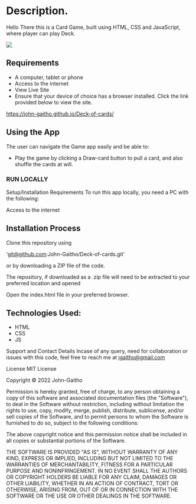 # Description.
 Hello There this is a Card Game, built using HTML, CSS and JavaScript, where player can play Deck.
 
<img src="https://png.pngtree.com/thumb_back/fh260/background/20200528/pngtree-gaming-black-gold-playing-cards-background-image_336962.jpg">

## Requirements

 - A computer, tablet or phone
 - Access to the internet
 - View Live Site
 - Ensure that your device of choice has a browser installed. Click the link provided below to view the site.

https://john-gaitho.github.io/Deck-of-cards/

## Using the App
 The user can navigate the Game app easily and be able to:


 - Play the game by clicking a Draw-card button to pull a card,
     and also shuffle the cards at will.
### RUN LOCALLY
  Setup/Installation Requirements
To run this app locally, you need a PC with the following:

Access to the internet

## Installation Process
Clone this repository using

'git@github.com:John-Gaitho/Deck-of-cards.git'
 
or by downloading a ZIP file of the code.

The repository, if downloaded as a .zip file will need to be extracted to your preferred location and opened

Open the index.html file in your preferred browser.

## Technologies Used:
   * HTML
   * CSS
   * JS

Support and Contact Details
Incase of any query, need for collaboration or issues with this code, feel free to reach me at jgaitho@gmail.com

License
MIT License

Copyright © 2022 John-Gaitho

Permission is hereby granted, free of charge, to any person obtaining a copy of this software and associated documentation files (the "Software"), to deal in the Software without restriction, including without limitation the rights to use, copy, modify, merge, publish, distribute, sublicense, and/or sell copies of the Software, and to permit persons to whom the Software is furnished to do so, subject to the following conditions:

The above copyright notice and this permission notice shall be included in all copies or substantial portions of the Software.

THE SOFTWARE IS PROVIDED "AS IS", WITHOUT WARRANTY OF ANY KIND, EXPRESS OR IMPLIED, INCLUDING BUT NOT LIMITED TO THE WARRANTIES OF MERCHANTABILITY, FITNESS FOR A PARTICULAR PURPOSE AND NONINFRINGEMENT. IN NO EVENT SHALL THE AUTHORS OR COPYRIGHT HOLDERS BE LIABLE FOR ANY CLAIM, DAMAGES OR OTHER LIABILITY, WHETHER IN AN ACTION OF CONTRACT, TORT OR OTHERWISE, ARISING FROM, OUT OF OR IN CONNECTION WITH THE SOFTWARE OR THE USE OR OTHER DEALINGS IN THE SOFTWARE.
